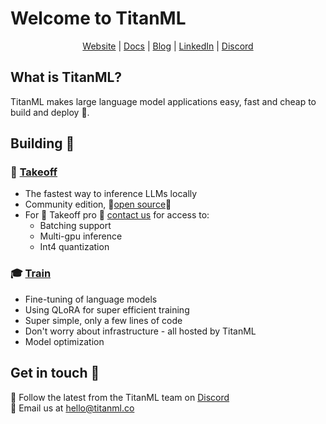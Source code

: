 # Welcome to TitanML

<div align="center">
<a href="https://titanml.co">Website</a> |
<a href="https://docs.titanml.co">Docs</a> |
<a href="https://titanml.co/blog">Blog</a> |
<a href="https://www.linkedin.com/company/86740135">LinkedIn</a> |
<a href="https://discord.gg/rU8gKA2Q">Discord</a>

</div>

## What is TitanML?

TitanML makes large language model applications easy, fast and cheap to build and deploy 🚀.

## Building 🔨

### 🛫 [Takeoff](https://docs.titanml.co/docs/titan-takeoff/getting-started)
- The fastest way to inference LLMs locally
- Community edition, 🌟[open source](https://github.com/titanml/takeoff)🌟
- For 🛫 Takeoff pro 🛫 [contact us](hello@titanml.co) for access to: 
    - Batching support
    - Multi-gpu inference
    - Int4 quantization

### 🎓 [Train](https://docs.titanml.co/docs/titan-train/getting-started)
- Fine-tuning of language models
- Using QLoRA for super efficient training
- Super simple, only a few lines of code
- Don't worry about infrastructure - all hosted by TitanML
- Model optimization

## Get in touch 💬

👾 Follow the latest from the TitanML team on [Discord](https://discord.gg/rU8gKA2Q)</br>
📧 Email us at [hello@titanml.co](mailto:hello@titanml.co)
